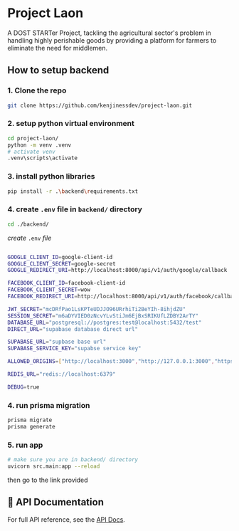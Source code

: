 # Project Laon

A DOST STARTer Project, tackling the agricultural sector's problem in handling highly perishable goods by providing a platform for farmers to eliminate the need for middlemen.

## How to setup backend

### 1. Clone the repo

```bash
git clone https://github.com/kenjinessdev/project-laon.git
```

### 2. setup python virtual environment

```bash
cd project-laon/
python -m venv .venv
# activate venv
.venv\scripts\activate

```

### 3. install python libraries

```bash
pip install -r .\backend\requirements.txt
```

### 4. create `.env` file in `backend/` directory

```bash
cd ./backend/

```

*create* `.env` *file*

```bash

GOOGLE_CLIENT_ID=google-client-id
GOOGLE_CLIENT_SECRET=google-secret
GOOGLE_REDIRECT_URI=http://localhost:8000/api/v1/auth/google/callback

FACEBOOK_CLIENT_ID=facebook-client-id
FACEBOOK_CLIENT_SECRET=wow
FACEBOOK_REDIRECT_URI=http://localhost:8000/api/v1/auth/facebook/callback

JWT_SECRET="mcDRfPao1LsKPTeUDJJO96URrhiTi2BeYIh-8ihjdZU"
SESSION_SECRET="m6aDYVIED0zNcvYLvStiJm6EjBxSRIKUfLZDBY2ArTY"
DATABASE_URL="postgresql://postgres:test@localhost:5432/test"
DIRECT_URL="supabase database direct url"

SUPABASE_URL="supbase base url"
SUPABASE_SERVICE_KEY="supabse service key"

ALLOWED_ORIGINS=["http://localhost:3000","http://127.0.0.1:3000","https://myapp.com"]

REDIS_URL="redis://localhost:6379"

DEBUG=true
```

### 4. run prisma migration

```bash
prisma migrate
prisma generate
```

### 5. run app

```bash
# make sure you are in backend/ directory
uvicorn src.main:app --reload
```
then go to the link provided

## 📘 API Documentation

For full API reference, see the [API Docs](./backend/docs/api-docs.md).

